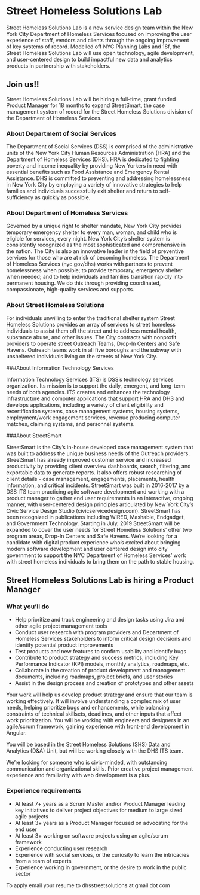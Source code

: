 # Street Homeless Solutions Lab

Street Homeless Solutions Lab is a new service design team within the New York City Department of Homeless Services focused on improving the user experience of staff, vendors and clients through the ongoing improvement of key systems of record.
Modelled off NYC Planning Labs and 18f, the Street Homeless Solutions Lab will use open technology, agile development, and user-centered design to build impactful new data and analytics products in partnership with stakeholders.

## Join us!!

Street Homeless Solutions Lab will be hiring a full-time, grant funded Product Manager for 18 months to expand StreetSmart, the case management system of record for the Street Homeless Solutions division of the Department of Homeless Services.

### About Department of Social Services

The Department of Social Services (DSS) is comprised of the administrative units of the New York City Human Resources Administration (HRA) and the Department of Homeless Services (DHS).  HRA is dedicated to fighting poverty and income inequality by providing New Yorkers in need with essential benefits such as Food Assistance and Emergency Rental Assistance.  DHS is committed to preventing and addressing homelessness in New York City by employing a variety of innovative strategies to help families and individuals successfully exit shelter and return to self-sufficiency as quickly as possible.

### About Department of Homeless Services

Governed by a unique right to shelter mandate, New York City provides temporary emergency shelter to every man, woman, and child who is eligible for services, every night. New York City’s shelter system is consistently recognized as the most sophisticated and comprehensive in the nation. The City is also an innovative leader in the field of preventive services for those who are at risk of becoming homeless.
The Department of Homeless Services (nyc.gov/dhs) works with partners to prevent homelessness when possible; to provide temporary, emergency shelter when needed; and to help individuals and families transition rapidly into permanent housing. We do this through providing coordinated, compassionate, high-quality services and supports.

### About Street Homeless Solutions

For individuals unwilling to enter the traditional shelter system Street Homeless Solutions provides an array of services to street homeless individuals to assist them off the street and to address mental health, substance abuse, and other issues. The City contracts with nonprofit providers to operate street Outreach Teams, Drop-In Centers and Safe Havens. Outreach teams work in all five boroughs and the subway with unsheltered individuals living on the streets of New York City.

###About Information Technology Services

Information Technology Services (ITS) is DSS’s technology services organization. Its mission is to support the daily, emergent, and long-term needs of both agencies.  ITS creates and enhances the technology infrastructure and computer applications that support HRA and DHS and develops applications, including a variety of client eligibility and recertification systems, case management systems, housing systems, employment/work engagement services, revenue producing computer matches, claiming systems, and personnel systems. 

###About StreetSmart

StreetSmart is the City’s in-house developed case management system that was built to address the unique business needs of the Outreach providers. StreetSmart has already improved customer service and increased productivity by providing client overview dashboards, search, filtering, and exportable data to generate reports. It also offers robust researching of client details - case management, engagements, placements, health information, and critical incidents. StreetSmart was built in 2016-2017 by a DSS ITS team practicing agile software development and working with a product manager to gather end user requirements in an interactive, ongoing manner, with user-centered design principles articulated by New York City’s Civic Service Design Studio (civicservicedesign.com). StreetSmart has been recognized in publications including WIRED, Mashable, Endgadget, and Government Technology.
Starting in July, 2019 StreetSmart will be expanded to cover the user needs for Street Homeless Solutions’ other two program areas, Drop-In Centers and Safe Havens. 
We’re looking for a candidate with digital product experience who’s excited about bringing modern software development and user centered design into city government to support the NYC Department of Homeless Services’ work with street homeless individuals to bring them on the path to stable housing.

## Street Homeless Solutions Lab is hiring a Product Manager

### What you’ll do

- Help prioritize and track engineering and design tasks using Jira and other agile project management tools
- Conduct user research with program providers and Department of Homeless Services stakeholders to inform critical design decisions and identify potential product improvements
- Test products and new features to confirm usability and identify bugs
- Contribute to product strategy and success metrics, including Key Performance Indicator (KPI) models, monthly analytics, roadmaps, etc.
- Collaborate in the creation of product development and management documents, including roadmaps, project briefs, and user stories
- Assist in the design process and creation of prototypes and other assets

Your work will help us develop product strategy and ensure that our team is working effectively. It will involve understanding a complex mix of user needs, helping prioritize bugs and enhancements, while balancing constraints of technical skillsets, deadlines, and other inputs that affect work prioritization. You will be working with engineers and designers in an agile/scrum framework, gaining experience with front-end development in Angular.

You will be based in the Street Homeless Solutions (SHS) Data and Analytics (D&A) Unit, but will be working closely with the DHS ITS team.

We’re looking for someone who is civic-minded, with outstanding communication and organizational skills. Prior creative project management experience and familiarity with web development is a plus.

### Experience requirements

- At least 7+ years as a Scrum Master and/or Product Manager leading key initiatives to deliver project objectives for medium to large sized agile projects
- At least 3+ years as a Product Manager focused on advocating for the end user 
- At least 3+ working on software projects using an agile/scrum framework
- Experience conducting user research
- Experience with social services, or the curiosity to learn the intricacies from a team of experts
- Experience working in government, or the desire to work in the public sector

To apply email your resume to dhsstreetsolutions at gmail dot com
